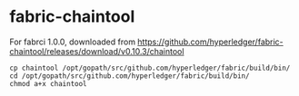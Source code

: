 # fabric-chaintool
For fabrci 1.0.0, downloaded from https://github.com/hyperledger/fabric-chaintool/releases/download/v0.10.3/chaintool

```
cp chaintool /opt/gopath/src/github.com/hyperledger/fabric/build/bin/
cd /opt/gopath/src/github.com/hyperledger/fabric/build/bin/
chmod a+x chaintool
```
